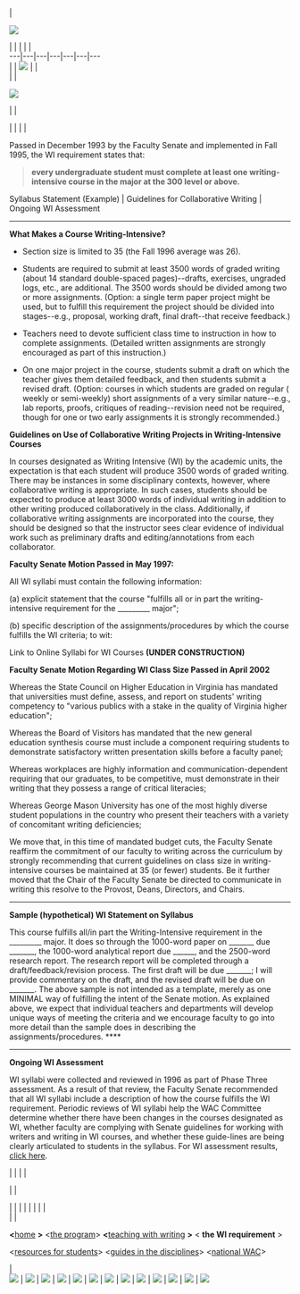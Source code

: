 |

![](../image/headerL2test.gif)

|  |  |  |  |  
---|---|---|---|---|---|---  
|  | [![](../image/wacicon.gif)](../index.html) |  |  
|  |

  
![](../image/wireq.gif)

|  |  
  
|  |  |  |

Passed in December 1993 by the Faculty Senate and implemented in Fall 1995,
the WI requirement states that:

> **every undergraduate student must complete at least one writing-intensive
course in the major at the 300 level or above.**

Syllabus Statement (Example) | Guidelines for Collaborative Writing | Ongoing
WI Assessment

* * *

**What Makes a Course Writing-Intensive?**

  * Section size is limited to 35 (the Fall 1996 average was 26). 

  * Students are required to submit at least 3500 words of graded writing (about 14 standard double-spaced pages)--drafts, exercises, ungraded logs, etc., are additional. The 3500 words should be divided among two or more assignments. (Option: a single term paper project might be used, but to fulfill this requirement the project should be divided into stages--e.g., proposal, working draft, final draft--that receive feedback.) 

  * Teachers need to devote sufficient class time to instruction in how to complete assignments. (Detailed written assignments are strongly encouraged as part of this instruction.) 

  * On one major project in the course, students submit a draft on which the teacher gives them detailed feedback, and then students submit a revised draft. (Option: courses in which students are graded on regular ( weekly or semi-weekly) short assignments of a very similar nature--e.g., lab reports, proofs, critiques of reading--revision need not be required, though for one or two early assignments it is strongly recommended.) 

**Guidelines on Use of Collaborative Writing Projects in Writing-Intensive
Courses**

In courses designated as Writing Intensive (WI) by the academic units, the
expectation is that each student will produce 3500 words of graded writing.
There may be instances in some disciplinary contexts, however, where
collaborative writing is appropriate. In such cases, students should be
expected to produce at least 3000 words of individual writing in addition to
other writing produced collaboratively in the class. Additionally, if
collaborative writing assignments are incorporated into the course, they
should be designed so that the instructor sees clear evidence of individual
work such as preliminary drafts and editing/annotations from each
collaborator.

**Faculty Senate Motion Passed in May 1997:**

All WI syllabi must contain the following information:

(a) explicit statement that the course "fulfills all or in part the writing-
intensive requirement for the _________ major";

(b) specific description of the assignments/procedures by which the course
fulfills the WI criteria; to wit:

Link to Online Syllabi for WI Courses **(UNDER CONSTRUCTION)**

**Faculty Senate Motion Regarding WI Class Size Passed in April 2002**

Whereas the State Council on Higher Education in Virginia has mandated that
universities must define, assess, and report on students' writing competency
to "various publics with a stake in the quality of Virginia higher education";

Whereas the Board of Visitors has mandated that the new general education
synthesis course must include a component requiring students to demonstrate
satisfactory written presentation skills before a faculty panel;

Whereas workplaces are highly information and communication-dependent
requiring that our graduates, to be competitive, must demonstrate in their
writing that they possess a range of critical literacies;

Whereas George Mason University has one of the most highly diverse student
populations in the country who present their teachers with a variety of
concomitant writing deficiencies;

We move that, in this time of mandated budget cuts, the Faculty Senate
reaffirm the commitment of our faculty to writing across the curriculum by
strongly recommending that current guidelines on class size in writing-
intensive courses be maintained at 35 (or fewer) students. Be it further moved
that the Chair of the Faculty Senate be directed to communicate in writing
this resolve to the Provost, Deans, Directors, and Chairs.

* * *

**Sample (hypothetical) WI Statement on Syllabus**

This course fulfills all/in part the Writing-Intensive requirement in the
_________ major. It does so through the 1000-word paper on _______ due
_______, the 1000-word analytical report due ______, and the 2500-word
research report. The research report will be completed through a
draft/feedback/revision process. The first draft will be due _______; I will
provide commentary on the draft, and the revised draft will be due on _______.
The above sample is not intended as a template, merely as one MINIMAL way of
fulfilling the intent of the Senate motion. As explained above, we expect that
individual teachers and departments will develop unique ways of meeting the
criteria and we encourage faculty to go into more detail than the sample does
in describing the assignments/procedures. ****

* * *

**Ongoing WI Assessment**

WI syllabi were collected and reviewed in 1996 as part of Phase Three
assessment. As a result of that review, the Faculty Senate recommended that
all WI syllabi include a description of how the course fulfills the WI
requirement. Periodic reviews of WI syllabi help the WAC Committee determine
whether there have been changes in the courses designated as WI, whether
faculty are complying with Senate guidelines for working with writers and
writing in WI courses, and whether these guide-lines are being clearly
articulated to students in the syllabus. For WI assessment results, [click
here](../program/assessing/assessing.html).[  
](../program/assessing/phase3-a.html)

|  |  |  |

  
  
  
  
  
|  |



|  |  |  |  |  |  |  |  
|  |

**<**[home](../index.html) **>** <[the program](../program/program.html)>
**<**[teaching with writing](../teaching/teaching.html) **>** < **the WI
requirement** >  
  
<[resources for students](../students/students.html)> <[guides in the
disciplines](../guides/guides.html)> <[national
WAC](../national/national.html)>

|  
![](../../UWC_site/image/transparent.gif) |
![](../../UWC_site/image/transparent.gif) |
![](../../UWC_site/image/transparent.gif) |
![](../../UWC_site/image/transparent.gif) |
![](../../UWC_site/image/transparent.gif) |
![](../../UWC_site/image/transparent.gif) |
![](../../UWC_site/image/transparent.gif) |
![](../../UWC_site/image/transparent.gif) |
![](../../UWC_site/image/transparent.gif) |
![](../../UWC_site/image/transparent.gif) |
![](../../UWC_site/image/transparent.gif) |
![](../../UWC_site/image/transparent.gif) |
![](../../UWC_site/image/transparent.gif)

